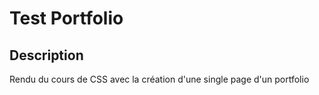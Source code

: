 # **Test Portfolio**

## Description 

Rendu du cours de CSS avec la création d'une single page d'un portfolio

